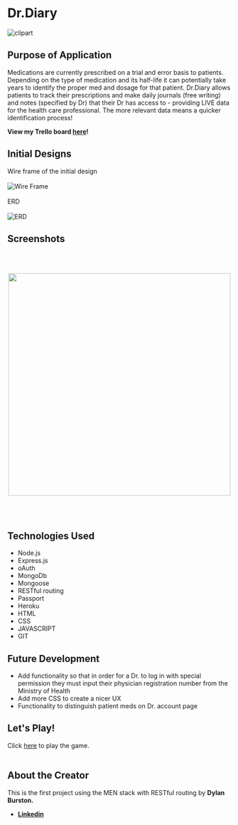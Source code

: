 # Dr.Diary 

![clipart](desktop/Dr-Diary/public/images/journal.png)

## Purpose of Application
Medications are currently prescribed on a trial and error basis to patients. Depending on the type of medication and its half-life it can potentially take years to identify the proper med and dosage for that patient. Dr.Diary allows patients to track their prescriptions and make daily journals (free writing) and notes (specified by Dr) that their Dr has access to - providing LIVE data for the health care professional. The more relevant data means a quicker identification process! 

**View my Trello board [here](https://trello.com/b/X8p4Mr0t/drdiary)!**

## Initial Designs
Wire frame of the initial design 
<br><br>
![Wire Frame](Dr-Diary/public/images/WireFrame.png)
<br><br>
ERD
<br><br>
![ERD](https://github.com/dylan-burston/Dr-Diary/public/images/ERD.png)

## Screenshots 
<br><br>
<p align="center">
  <img width="500" src="card-deck-css/images/inplay.jpeg">
</p>

<br><br>

## Technologies Used
- Node.js
- Express.js
- oAuth
- MongoDb
- Mongoose
- RESTful routing
- Passport
- Heroku 
- HTML
- CSS 
- JAVASCRIPT 
- GIT 

## Future Development 
- Add functionality so that in order for a Dr. to log in with special permission they must input their physician registration number from the Ministry of Health 
- Add more CSS to create a nicer UX 
- Functionality to distinguish patient meds on Dr. account page 


## Let's Play!
Click <a href="https://pages.git.generalassemb.ly/dburston/War-Card-Game/" target="_blank" rel="noopener noreferrer">here</a> to play the game. 
<br><br>
## About the Creator 
This is the first project using the MEN stack with RESTful routing by **Dylan Burston.**
- **[Linkedin](https://www.linkedin.com/in/dylan-burston-09727265/)**